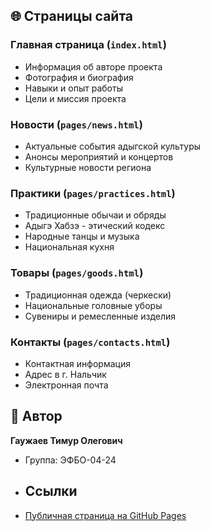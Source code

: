 ## 🌐 Страницы сайта

### Главная страница (`index.html`)
- Информация об авторе проекта
- Фотография и биография
- Навыки и опыт работы
- Цели и миссия проекта

### Новости (`pages/news.html`)
- Актуальные события адыгской культуры
- Анонсы мероприятий и концертов
- Культурные новости региона

### Практики (`pages/practices.html`)
- Традиционные обычаи и обряды
- Адыгэ Хабзэ - этический кодекс
- Народные танцы и музыка
- Национальная кухня

### Товары (`pages/goods.html`)
- Традиционная одежда (черкески)
- Национальные головные уборы
- Сувениры и ремесленные изделия

### Контакты (`pages/contacts.html`)
- Контактная информация
- Адрес в г. Нальчик
- Электронная почта

## 👤 Автор
**Гаужаев Тимур Олегович**
- Группа: ЭФБО-04-24

- ## Ссылки
- [Публичная страница на GitHub Pages](https://miyagi18.github.io/FAB-KR/)


